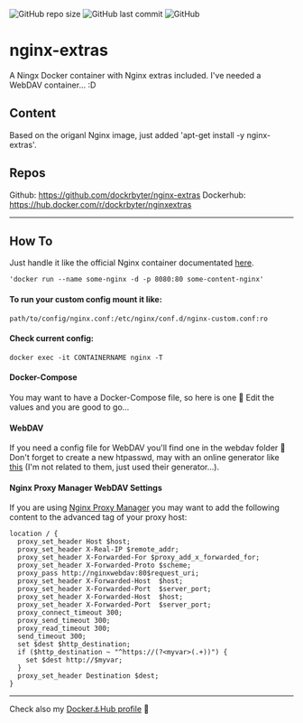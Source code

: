 ![GitHub repo size](https://img.shields.io/github/repo-size/dockrbyter/nginx-extras?logo=github)
![GitHub last commit](https://img.shields.io/github/last-commit/dockrbyter/nginx-extras?logo=github)
![GitHub](https://img.shields.io/github/license/dockrbyter/nginx-extras)

# nginx-extras
A Ningx Docker container with Nginx extras included. I've needed a WebDAV container... :D

## Content
Based on the origanl Nginx image, just added 'apt-get install -y nginx-extras'. 

## Repos
Github: https://github.com/dockrbyter/nginx-extras
Dockerhub: https://hub.docker.com/r/dockrbyter/nginxextras

---------------------------------------------------------------------------------------------

## How To
Just handle it like the official Nginx container documentated [here](https://hub.docker.com/_/nginx).
```
'docker run --name some-nginx -d -p 8080:80 some-content-nginx'
```

#### To run your custom config mount it like: 
```
path/to/config/nginx.conf:/etc/nginx/conf.d/nginx-custom.conf:ro
```

#### Check current config:
```
docker exec -it CONTAINERNAME nginx -T
```

#### Docker-Compose
You may want to have a Docker-Compose file, so here is one 🎉
Edit the values and you are good to go...

#### WebDAV
If you need a config file for WebDAV you'll find one in the webdav folder 🤠 Don't forget to create a new htpasswd, may with an online generator like [this](https://hostingcanada.org/htpasswd-generator/) (I'm not related to them, just used their generator...).

#### Nginx Proxy Manager WebDAV Settings
If you are using [Nginx Proxy Manager](https://nginxproxymanager.com/) you may want to add the following content to the advanced tag of your proxy host:

```
location / {
  proxy_set_header Host $host;
  proxy_set_header X-Real-IP $remote_addr;
  proxy_set_header X-Forwarded-For $proxy_add_x_forwarded_for;
  proxy_set_header X-Forwarded-Proto $scheme;
  proxy_pass http://nginxwebdav:80$request_uri;
  proxy_set_header X-Forwarded-Host  $host;
  proxy_set_header X-Forwarded-Port  $server_port;
  proxy_set_header X-Forwarded-Host  $host;
  proxy_set_header X-Forwarded-Port  $server_port;
  proxy_connect_timeout 300;
  proxy_send_timeout 300;
  proxy_read_timeout 300;
  send_timeout 300;
  set $dest $http_destination;
  if ($http_destination ~ "^https://(?<myvar>(.+))") {
    set $dest http://$myvar;
  }
  proxy_set_header Destination $dest;
}
```
---------------------------------------------------------------------------------------------
Check also my [Docker⚓Hub profile](https://hub.docker.com/u/dockrbyter) 👋
